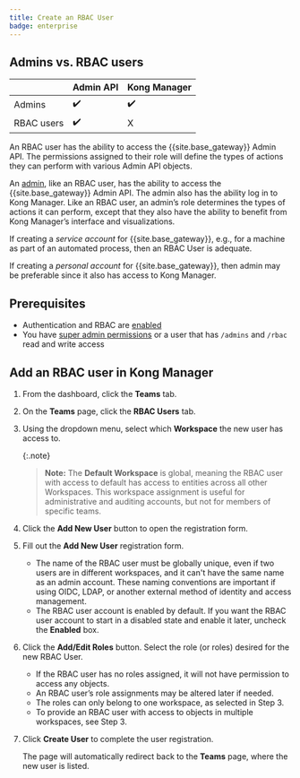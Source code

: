 ```yaml
---
title: Create an RBAC User
badge: enterprise
---
```


## Admins vs. RBAC users

|            | Admin API | Kong Manager |
|------------|-----------|--------------|
| Admins     |     ✔️     |       ✔️      |
| RBAC users |     ✔️     |       X      |


An RBAC user has the ability to access the {{site.base_gateway}} Admin API. The permissions assigned to their role will define the types of actions they can perform with various Admin API objects.

An [admin](/gateway/{{page.kong_version}}/kong-manager/auth//), like an RBAC user, has the ability to access the {{site.base_gateway}} Admin API. The admin also has the ability log in to Kong Manager. Like an RBAC user, an admin’s role determines the types of actions it can perform, except that they also have the ability to benefit from Kong Manager’s interface and visualizations.

If creating a *service account* for {{site.base_gateway}}, e.g., for a machine as part of an automated process, then an RBAC User is adequate.

If creating a *personal account* for {{site.base_gateway}}, then admin may be preferable since it also has access to Kong Manager.

## Prerequisites

* Authentication and RBAC are [enabled](/gateway/{{page.kong_version}}/kong-manager/auth/rbac/enable/)
* You have [super admin permissions](/gateway/{{page.kong_version}}/kong-manager/auth/super-admin/)
or a user that has `/admins` and `/rbac` read and write access

## Add an RBAC user in Kong Manager

1. From the dashboard, click the **Teams** tab.

2. On the **Teams** page, click the **RBAC Users** tab.

3. Using the dropdown menu, select which **Workspace** the new user has access to.

    {:.note}
    > **Note:** The **Default Workspace** is global, meaning the RBAC user with access to default has access to entities across all other Workspaces. This workspace assignment is useful for administrative and auditing accounts, but not for members of specific teams.

4. Click the **Add New User** button to open the registration form.

5. Fill out the **Add New User** registration form.

    * The name of the RBAC user must be globally unique, even if two users are in different workspaces, and it can't have the same name as an admin account.
        These naming conventions are important if using OIDC, LDAP, or another external method of identity and access management.
    * The RBAC user account is enabled by default. If you want the RBAC user account to start in a disabled state and enable it later, uncheck the **Enabled** box.

6. Click the **Add/Edit Roles** button. Select the role (or roles) desired for the new RBAC User.

    * If the RBAC user has no roles assigned, it will not have permission to access any objects.
    * An RBAC user’s role assignments may be altered later if needed.
    * The roles can only belong to one workspace, as selected in Step 3.
    * To provide an RBAC user with access to objects in multiple workspaces, see Step 3.

7. Click **Create User** to complete the user registration.

    The page will automatically redirect back to the **Teams** page, where the new user is listed.
